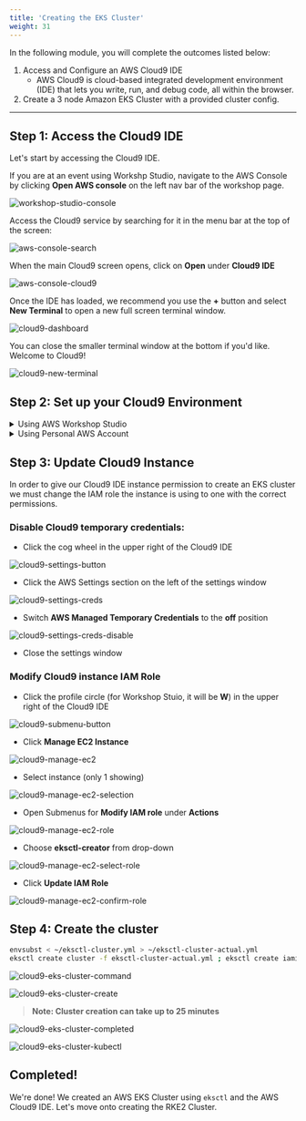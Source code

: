 ```yaml
---
title: 'Creating the EKS Cluster'
weight: 31
---
```


In the following module, you will complete the outcomes listed below:

1. Access and Configure an AWS Cloud9 IDE
   - AWS Cloud9 is cloud-based integrated development environment (IDE) that lets you write, run, and debug code, all within the browser.
2. Create a 3 node Amazon EKS Cluster with a provided cluster config.

---

## Step 1: Access the Cloud9 IDE

Let's start by accessing the Cloud9 IDE.

If you are at an event using Workshp Studio, navigate to the AWS Console by clicking **Open AWS console** on the left
nav bar of the workshop page.

![workshop-studio-console](/static/images/content/cloud9/access-console.png)

Access the Cloud9 service by searching for it in the menu bar at the top of the screen:

![aws-console-search](/static/images/content/cloud9/search.png)

When the main Cloud9 screen opens, click on **Open** under **Cloud9 IDE**

![aws-console-cloud9](/static/images/content/cloud9/open.png)

Once the IDE has loaded, we recommend you use the **+** button and select **New Terminal** to open a new full screen terminal window.

![cloud9-dashboard](/static/images/content/cloud9/terminal-open.png)

You can close the smaller terminal window at the bottom if you'd like. Welcome to Cloud9!

![cloud9-new-terminal](/static/images/content/cloud9/terminal.png)

## Step 2: Set up your Cloud9 Environment

<details>
<summary>Using AWS Workshop Studio</summary>

::::expand{header="Using AWS Workshop Studio"}

### Download the env-setup.sh file:

The setup script will install (or update) a few tools and set environment variables in the Cloud9 IDE.

- Run **curl** command in the Cloud9 terminal:

```bash
cd
curl ':assetUrl{path="env-setup.sh" source=s3}' --output /tmp/setup.sh
```

![cloud9-setupScript-download](/static/images/content/cloud9/setupScript-download.png)

### Run the setup script

- Run **env-setup.sh**:

```bash
cd
. /tmp/setup.sh
```

![cloud9-setupScript-start](/static/images/content/cloud9/startSetup-script.png)

### Download the cluster config:

The cluster config file defines the EKS cluster settings and permissions for the cluster.

- Run the **curl** command in the Cloud9 terminal):

```bash
curl ':assetUrl{path="eksctl-cluster.yml" source=s3}' --output ~/eksctl-cluster.yml
```

![cloud9-eks-config-download](/static/images/content/cloud9/eks-conf-download.png)
::::

</details>

<details>
<summary>Using Personal AWS Account</summary>

::::expand{header="Using Personal AWS Account"}

### Upload the required files:

Upload the **env-setup.sh** and **eks-cluster.yml** files that were downloaded in the **Workshop Environment** section of the instructions to the Cloud9 environment

The setup script will install (or update) a few tools and set environment variables in the Cloud9 IDE.

- Upload the required files

You can upload files directly to your Cloud9 environment using drag and drop

- Click **File** in the top left of the Cloud9 environment
- Click **Upload Local Files...**

![cloud9-setupScript-download](/static/images/content/cloud9/upload-files.png)

- Drag and drop the eks-cluster.yml and env-setup.sh files into the **Upload Files** pop-up window

![cloud9-setupScript-download](/static/images/content/cloud9/drag-drop.png)

- Verify File upload

![cloud9-setupScript-download](/static/images/content/cloud9/confirm-upload.png)

Though files upload to the **environment** directory, it's somewhat more straightforward to work in the home directory.

- Run **copy** command in the Cloud9 terminal:

```bash
cd
cp environment/env-setup.sh /tmp/
cp environment/eksctl-cluster.yml .
```

![cloud9-setupScript-download](/static/images/content/cloud9/setupScripts.png)

### Run the setup script

- Run **env-setup.sh**:

```bash
cd
. /tmp/env-setup.sh
```

![cloud9-setupScript-start](/static/images/content/cloud9/startSetupPersonal-script.png)
::::

</details>

## Step 3: Update Cloud9 Instance

In order to give our Cloud9 IDE instance permission to create an EKS cluster we
must change the IAM role the instance is using to one with the correct permissions.

### Disable Cloud9 temporary credentials:

- Click the cog wheel in the upper right of the Cloud9 IDE

![cloud9-settings-button](/static/images/content/cloud9/cloud9-settings.png)

- Click the AWS Settings section on the left of the settings window

![cloud9-settings-creds](/static/images/content/cloud9/temp-creds.png)

- Switch **AWS Managed Temporary Credentials** to the **off** position

![cloud9-settings-creds-disable](/static/images/content/cloud9/temp-creds-off.png)

- Close the settings window

### Modify Cloud9 instance IAM Role

- Click the profile circle (for Workshop Stuio, it will be **W**) in the upper right of the Cloud9 IDE

![cloud9-submenu-button](/static/images/content/cloud9/open-submenu.png)

- Click **Manage EC2 Instance**

![cloud9-manage-ec2](/static/images/content/cloud9/manage-ec2.png)

- Select instance (only 1 showing)

![cloud9-manage-ec2-selection](/static/images/content/cloud9/select-instance.png)

- Open Submenus for **Modify IAM role** under **Actions**

![cloud9-manage-ec2-role](/static/images/content/cloud9/modify-role.png)

- Choose **eksctl-creator** from drop-down

![cloud9-manage-ec2-select-role](/static/images/content/cloud9/choose-eksctl-creator.png)

- Click **Update IAM Role**

![cloud9-manage-ec2-confirm-role](/static/images/content/cloud9/update-iam-role.png)

## Step 4: Create the cluster

```bash
envsubst < ~/eksctl-cluster.yml > ~/eksctl-cluster-actual.yml
eksctl create cluster -f eksctl-cluster-actual.yml ; eksctl create iamidentitymapping --cluster $EKS_CLUSTER_NAME --region=$AWS_REGION --arn $rancherUser --group system:masters --username rancher
```

![cloud9-eks-cluster-command](/static/images/content/cloud9/envsub.png)

![cloud9-eks-cluster-create](/static/images/content/cloud9/eksctl-create.png)

> **Note: Cluster creation can take up to 25 minutes**

![cloud9-eks-cluster-completed](/static/images/content/cloud9/completeCluster.png)

![cloud9-eks-cluster-kubectl](/static/images/content/cloud9/coupleKubeCmds.png)

## Completed!

We're done! We created an AWS EKS Cluster using `eksctl` and the AWS Cloud9 IDE. Let's move onto creating the RKE2 Cluster.
